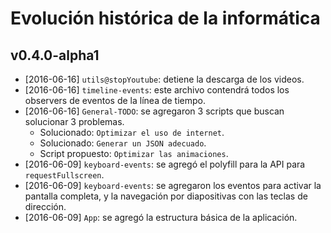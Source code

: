 # Evolución histórica de la informática

## v0.4.0-alpha1
- [2016-06-16] `utils@stopYoutube`: detiene la descarga de los videos.
- [2016-06-16] `timeline-events`: este archivo contendrá todos los observers de eventos de la línea de tiempo.
- [2016-06-16] `General-TODO`: se agregaron 3 scripts que buscan solucionar 3 problemas.
	- Solucionado: `Optimizar el uso de internet`.
	- Solucionado: `Generar un JSON adecuado`.
	- Script propuesto: `Optimizar las animaciones`.
- [2016-06-09] `keyboard-events`: se agregó el polyfill para la API para `requestFullscreen`.
- [2016-06-09] `keyboard-events`: se agregaron los eventos para activar la pantalla completa, y la navegación por diapositivas con las teclas de dirección.
- [2016-06-09] `App`: se agregó la estructura básica de la aplicación.
